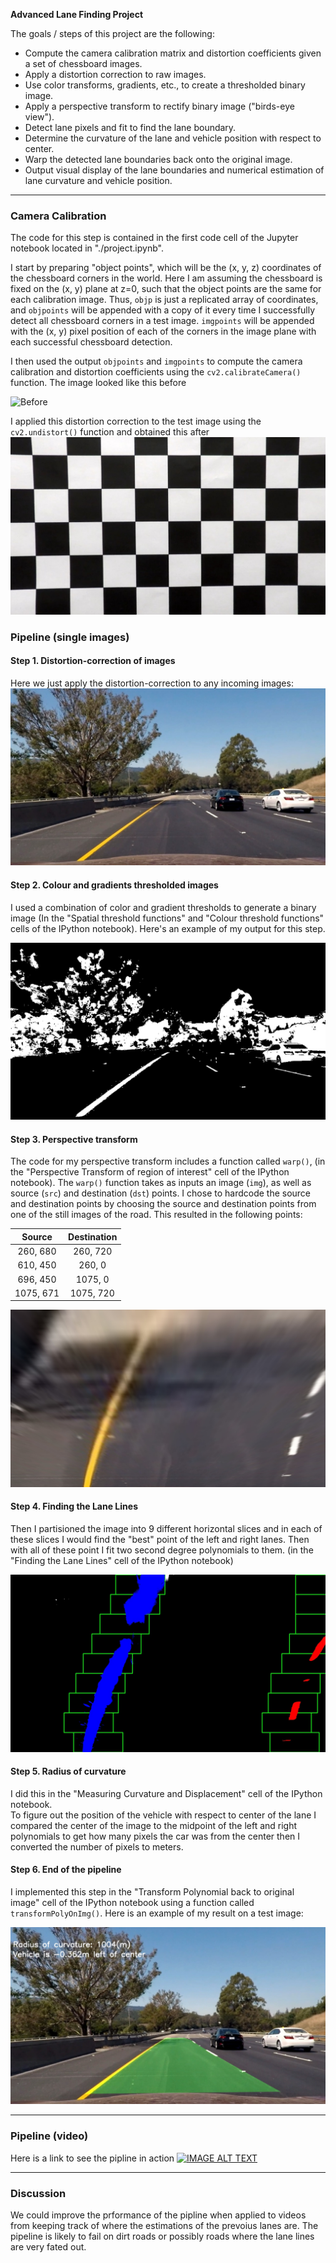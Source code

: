 **Advanced Lane Finding Project**

The goals / steps of this project are the following:

* Compute the camera calibration matrix and distortion coefficients given a set of chessboard images.
* Apply a distortion correction to raw images.
* Use color transforms, gradients, etc., to create a thresholded binary image.
* Apply a perspective transform to rectify binary image ("birds-eye view").
* Detect lane pixels and fit to find the lane boundary.
* Determine the curvature of the lane and vehicle position with respect to center.
* Warp the detected lane boundaries back onto the original image.
* Output visual display of the lane boundaries and numerical estimation of lane curvature and vehicle position.

[//]: # (Image References)
[image0]: ./camera_cal/calibration1.jpg "Distorted"
[image1]: ./camera_cal/corr/calibration1.jpg "Undistorted"
[image2]: ./output_images/undistorted.jpg "Road Transformed"
[image3]: ./output_images/combined_space_and_color.jpg "Binary Example"
[image4]: ./output_images/warped_perspective.jpg "Warp Example"
[image5]: ./output_images/poly_fit.jpg "Fit Visual"
[image6]: ./output_images/lane_lines_and_curvature.jpg "Output"
[video1]: ./output_video.mp4 "Video"


---


### Camera Calibration
The code for this step is contained in the first code cell of the Jupyter notebook located in "./project.ipynb".

I start by preparing "object points", which will be the (x, y, z) coordinates of the chessboard corners in the world. Here I am assuming the chessboard is fixed on the (x, y) plane at z=0, such that the object points are the same for each calibration image.  Thus, `objp` is just a replicated array of coordinates, and `objpoints` will be appended with a copy of it every time I successfully detect all chessboard corners in a test image.  `imgpoints` will be appended with the (x, y) pixel position of each of the corners in the image plane with each successful chessboard detection.  

I then used the output `objpoints` and `imgpoints` to compute the camera calibration and distortion coefficients using the `cv2.calibrateCamera()` function. 
The image looked like this before

![Before][image0]

I applied this distortion correction to the test image using the `cv2.undistort()` function and obtained this after
![After][image1]

### Pipeline (single images)

#### Step 1. Distortion-correction of images

Here we just apply the distortion-correction to any incoming images:
![alt text][image2]

#### Step 2. Colour and gradients thresholded images

I used a combination of color and gradient thresholds to generate a binary image (In the "Spatial threshold functions" and "Colour threshold functions" cells of the IPython notebook).  Here's an example of my output for this step.  

![alt text][image3]

#### Step 3. Perspective transform

The code for my perspective transform includes a function called `warp()`, (in the "Perspective Transform of region of interest" cell of the IPython notebook).  The `warp()` function takes as inputs an image (`img`), as well as source (`src`) and destination (`dst`) points.  I chose to hardcode the source and destination points by choosing the source and destination points from one of the still images of the road. This resulted in the following points:


| Source        | Destination   | 
|:-------------:|:-------------:| 
| 260, 680      | 260, 720      | 
| 610, 450      | 260, 0        |
| 696, 450      | 1075, 0       |
| 1075, 671     | 1075, 720     |


![alt text][image4]

#### Step 4. Finding the Lane Lines

Then I partisioned the image into 9 different horizontal slices and in each of these slices I would find the "best" point of the left and right lanes. Then with all of these point I fit two second degree polynomials to them. (in the "Finding the Lane Lines" cell of the IPython notebook)

![alt text][image5]

#### Step 5. Radius of curvature 

I did this in the "Measuring Curvature and Displacement" cell of the IPython notebook.  
To figure out the position of the vehicle with respect to center of the lane I compared the center of the image to the midpoint of the left and right polynomials to get how many pixels the car was from the center then I converted the number of pixels to meters.

#### Step 6. End of the pipeline

I implemented this step in the "Transform Polynomial back to original image" cell of the IPython notebook using a function called `transformPolyOnImg()`.  Here is an example of my result on a test image:

![alt text][image6]

---

### Pipeline (video)
Here is a link to see the pipline in action
[![IMAGE ALT TEXT](http://img.youtube.com/vi/x8gCjByQFbI/0.jpg)](https://www.youtube.com/embed/x8gCjByQFbI)

---

### Discussion

We could improve the prformance of the pipline when applied to videos from keeping track of where the estimations of the prevoius lanes are. The pipeline is likely to fail on dirt roads or possibly roads where the lane lines are very fated out.
